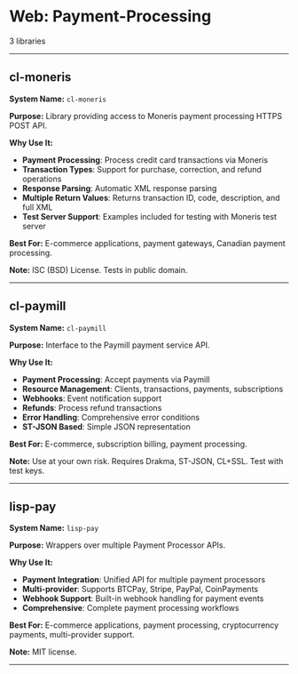 # Web: Payment-Processing

3 libraries

---

## cl-moneris

**System Name:** `cl-moneris`

**Purpose:** Library providing access to Moneris payment processing HTTPS POST API.

**Why Use It:**
- **Payment Processing**: Process credit card transactions via Moneris
- **Transaction Types**: Support for purchase, correction, and refund operations
- **Response Parsing**: Automatic XML response parsing
- **Multiple Return Values**: Returns transaction ID, code, description, and full XML
- **Test Server Support**: Examples included for testing with Moneris test server

**Best For:** E-commerce applications, payment gateways, Canadian payment processing.

**Note:** ISC (BSD) License. Tests in public domain.

---


## cl-paymill

**System Name:** `cl-paymill`

**Purpose:** Interface to the Paymill payment service API.

**Why Use It:**
- **Payment Processing**: Accept payments via Paymill
- **Resource Management**: Clients, transactions, payments, subscriptions
- **Webhooks**: Event notification support
- **Refunds**: Process refund transactions
- **Error Handling**: Comprehensive error conditions
- **ST-JSON Based**: Simple JSON representation

**Best For:** E-commerce, subscription billing, payment processing.

**Note:** Use at your own risk. Requires Drakma, ST-JSON, CL+SSL. Test with test keys.

---


## lisp-pay

**System Name:** `lisp-pay`

**Purpose:** Wrappers over multiple Payment Processor APIs.

**Why Use It:**
- **Payment Integration**: Unified API for multiple payment processors
- **Multi-provider**: Supports BTCPay, Stripe, PayPal, CoinPayments
- **Webhook Support**: Built-in webhook handling for payment events
- **Comprehensive**: Complete payment processing workflows

**Best For:** E-commerce applications, payment processing, cryptocurrency payments, multi-provider support.

**Note:** MIT license.

---


